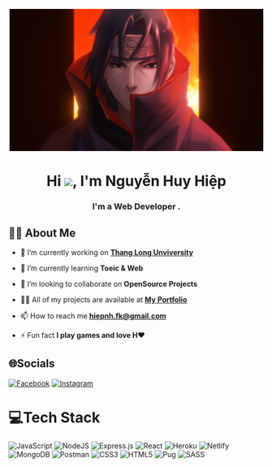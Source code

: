 <p align="center">
  <img width="500" src="https://github.com/HiepFk/HiepFk/blob/main/itachi.gif">
</p>
  


<h1 align="center">Hi <img src="https://raw.githubusercontent.com/MartinHeinz/MartinHeinz/master/wave.gif" width="30px">, I'm Nguyễn Huy Hiệp</h1>
<h3 align="center">I'm a Web Developer .</h3>


## 🙋‍♂️ About Me

- 🔭 I’m currently working on **[Thang Long Unviversity](https://thanglong.edu.vn/)**

- 🌱 I’m currently learning **Toeic & Web**

- 👯 I’m looking to collaborate on **OpenSource Projects**

- 👨‍💻 All of my projects are available at **[My Portfolio](https://hieptlu.tk)**

- 📫 How to reach me **hiepnh.fk@gmail.com**

- ⚡ Fun fact **I play games and love H❤️**

## 🌐Socials

[![Facebook](https://img.shields.io/badge/Facebook-%231877F2.svg?logo=Facebook&logoColor=white)](https://facebook.com/hiepfk.128)
[![Instagram](https://img.shields.io/badge/Instagram-%23E4405F.svg?logo=Instagram&logoColor=white)](https://instagram.com/hiep.fk)

# 💻Tech Stack

![JavaScript](https://img.shields.io/badge/javascript-%23323330.svg?style=for-the-badge&logo=javascript&logoColor=%23F7DF1E)
![NodeJS](https://img.shields.io/badge/node.js-6DA55F?style=for-the-badge&logo=node.js&logoColor=white)
![Express.js](https://img.shields.io/badge/express.js-%23404d59.svg?style=for-the-badge&logo=express&logoColor=%2361DAFB)
![React](https://img.shields.io/badge/react-%2320232a.svg?style=for-the-badge&logo=react&logoColor=%2361DAFB)
![Heroku](https://img.shields.io/badge/heroku-%23430098.svg?style=for-the-badge&logo=heroku&logoColor=white)
![Netlify](https://img.shields.io/badge/netlify-%23000000.svg?style=for-the-badge&logo=netlify&logoColor=#00C7B7)
![MongoDB](https://img.shields.io/badge/MongoDB-%234ea94b.svg?style=for-the-badge&logo=mongodb&logoColor=white)
![Postman](https://img.shields.io/badge/Postman-FF6C37?style=for-the-badge&logo=postman&logoColor=white)
![CSS3](https://img.shields.io/badge/css3-%231572B6.svg?style=for-the-badge&logo=css3&logoColor=white) 
![HTML5](https://img.shields.io/badge/html5-%23E34F26.svg?style=for-the-badge&logo=html5&logoColor=white)
![Pug](https://img.shields.io/badge/Pug-FFF?style=for-the-badge&logo=pug&logoColor=A86454)
![SASS](https://img.shields.io/badge/SASS-hotpink.svg?style=for-the-badge&logo=SASS&logoColor=white)

